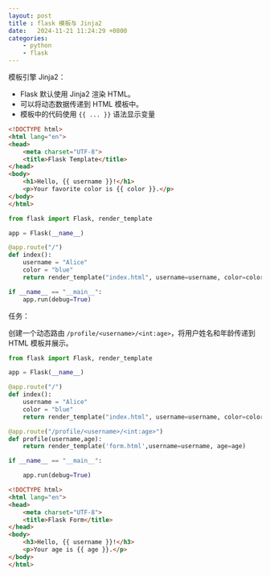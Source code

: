 ```yaml
---
layout: post
title : flask 模板与 Jinja2
date:   2024-11-21 11:24:29 +0800
categories: 
    - python 
    - flask
---
```


模板引擎 Jinja2：

- Flask 默认使用 Jinja2 渲染 HTML。
- 可以将动态数据传递到 HTML 模板中。
- 模板中的代码使用 `{{ ... }}` 语法显示变量

```html
<!DOCTYPE html>
<html lang="en">
<head>
    <meta charset="UTF-8">
    <title>Flask Template</title>
</head>
<body>
    <h1>Hello, {{ username }}!</h1>
    <p>Your favorite color is {{ color }}.</p>
</body>
</html>
```

```py
from flask import Flask, render_template

app = Flask(__name__)

@app.route("/")
def index():
    username = "Alice"
    color = "blue"
    return render_template("index.html", username=username, color=color)

if __name__ == "__main__":
    app.run(debug=True)
```

任务：

创建一个动态路由 `/profile/<username>/<int:age>`，将用户姓名和年龄传递到 HTML 模板并展示。

```py
from flask import Flask, render_template

app = Flask(__name__)

@app.route("/")
def index():
    username = "Alice"
    color = "blue"
    return render_template("index.html", username=username, color=color)

@app.route("/profile/<username>/<int:age>")
def profile(username,age):
    return render_template('form.html',username=username, age=age)

if __name__ == "__main__":

    app.run(debug=True)
```

```html
<!DOCTYPE html>
<html lang="en">
<head>
    <meta charset="UTF-8">
    <title>Flask Form</title>
</head>
<body>
    <h3>Hello, {{ username }}!</h3>
    <p>Your age is {{ age }}.</p>
</body>
</html>
```